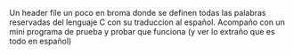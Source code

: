 Un header file un poco en broma donde se definen todas las palabras reservadas del lenguaje C con su traduccion al español.
Acompaño con un mini programa de prueba y probar que funciona (y ver lo extraño que es todo en español)
